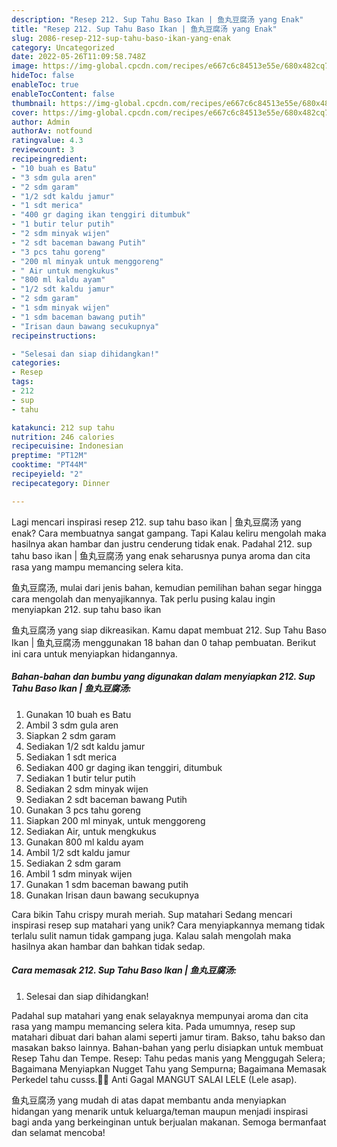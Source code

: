 ```yaml
---
description: "Resep 212. Sup Tahu Baso Ikan | 鱼丸豆腐汤 yang Enak"
title: "Resep 212. Sup Tahu Baso Ikan | 鱼丸豆腐汤 yang Enak"
slug: 2086-resep-212-sup-tahu-baso-ikan-yang-enak
category: Uncategorized
date: 2022-05-26T11:09:58.748Z
image: https://img-global.cpcdn.com/recipes/e667c6c84513e55e/680x482cq70/212-sup-tahu-baso-ikan-鱼丸豆腐汤-foto-resep-utama.jpg
hideToc: false
enableToc: true
enableTocContent: false
thumbnail: https://img-global.cpcdn.com/recipes/e667c6c84513e55e/680x482cq70/212-sup-tahu-baso-ikan-鱼丸豆腐汤-foto-resep-utama.jpg
cover: https://img-global.cpcdn.com/recipes/e667c6c84513e55e/680x482cq70/212-sup-tahu-baso-ikan-鱼丸豆腐汤-foto-resep-utama.jpg
author: Admin
authorAv: notfound
ratingvalue: 4.3
reviewcount: 3
recipeingredient:
- "10 buah es Batu"
- "3 sdm gula aren"
- "2 sdm garam"
- "1/2 sdt kaldu jamur"
- "1 sdt merica"
- "400 gr daging ikan tenggiri ditumbuk"
- "1 butir telur putih"
- "2 sdm minyak wijen"
- "2 sdt baceman bawang Putih"
- "3 pcs tahu goreng"
- "200 ml minyak untuk menggoreng"
- " Air untuk mengkukus"
- "800 ml kaldu ayam"
- "1/2 sdt kaldu jamur"
- "2 sdm garam"
- "1 sdm minyak wijen"
- "1 sdm baceman bawang putih"
- "Irisan daun bawang secukupnya"
recipeinstructions:

- "Selesai dan siap dihidangkan!"
categories:
- Resep
tags:
- 212
- sup
- tahu

katakunci: 212 sup tahu 
nutrition: 246 calories
recipecuisine: Indonesian
preptime: "PT12M"
cooktime: "PT44M"
recipeyield: "2"
recipecategory: Dinner

---
```



Lagi mencari inspirasi resep 212. sup tahu baso ikan | 鱼丸豆腐汤 yang enak? Cara membuatnya sangat gampang. Tapi Kalau keliru mengolah maka hasilnya akan hambar dan justru cenderung tidak enak. Padahal 212. sup tahu baso ikan | 鱼丸豆腐汤 yang enak seharusnya punya aroma dan cita rasa yang mampu memancing selera kita.

 鱼丸豆腐汤, mulai dari jenis bahan, kemudian pemilihan bahan segar hingga cara mengolah dan menyajikannya. Tak perlu pusing kalau ingin menyiapkan 212. sup tahu baso ikan 

 鱼丸豆腐汤 yang siap dikreasikan. Kamu dapat membuat 212. Sup Tahu Baso Ikan | 鱼丸豆腐汤 menggunakan 18 bahan dan 0 tahap pembuatan. Berikut ini cara untuk menyiapkan hidangannya.

<!--inarticleads1-->

##### Bahan-bahan dan bumbu yang digunakan dalam menyiapkan 212. Sup Tahu Baso Ikan | 鱼丸豆腐汤:

1. Gunakan 10 buah es Batu
1. Ambil 3 sdm gula aren
1. Siapkan 2 sdm garam
1. Sediakan 1/2 sdt kaldu jamur
1. Sediakan 1 sdt merica
1. Sediakan 400 gr daging ikan tenggiri, ditumbuk
1. Sediakan 1 butir telur putih
1. Sediakan 2 sdm minyak wijen
1. Sediakan 2 sdt baceman bawang Putih
1. Gunakan 3 pcs tahu goreng
1. Siapkan 200 ml minyak, untuk menggoreng
1. Sediakan  Air, untuk mengkukus
1. Gunakan 800 ml kaldu ayam
1. Ambil 1/2 sdt kaldu jamur
1. Sediakan 2 sdm garam
1. Ambil 1 sdm minyak wijen
1. Gunakan 1 sdm baceman bawang putih
1. Gunakan Irisan daun bawang secukupnya


Cara bikin Tahu crispy murah meriah. Sup matahari Sedang mencari inspirasi resep sup matahari yang unik? Cara menyiapkannya memang tidak terlalu sulit namun tidak gampang juga. Kalau salah mengolah maka hasilnya akan hambar dan bahkan tidak sedap. 

<!--inarticleads2-->

##### Cara memasak 212. Sup Tahu Baso Ikan | 鱼丸豆腐汤:


1. Selesai dan siap dihidangkan!

Padahal sup matahari yang enak selayaknya mempunyai aroma dan cita rasa yang mampu memancing selera kita. Pada umumnya, resep sup matahari dibuat dari bahan alami seperti jamur tiram. Bakso, tahu bakso dan masakan bakso lainnya. Bahan-bahan yang perlu disiapkan untuk membuat Resep Tahu dan Tempe. Resep: Tahu pedas manis yang Menggugah Selera; Bagaimana Menyiapkan Nugget Tahu yang Sempurna; Bagaimana Memasak Perkedel tahu cusss.🍙🥚 Anti Gagal MANGUT SALAI LELE (Lele asap). 

 鱼丸豆腐汤 yang mudah di atas dapat membantu anda menyiapkan hidangan yang menarik untuk keluarga/teman maupun menjadi inspirasi bagi anda yang berkeinginan untuk berjualan makanan. Semoga bermanfaat dan selamat mencoba!

